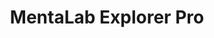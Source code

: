 ---
title: MentaLab Explorer Pro
description: Instructions on how to install LabBench
weight: 30
---